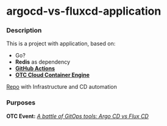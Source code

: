 # argocd-vs-fluxcd-application
### Description
This is a project with application, based on:
 - Go?
 - **Redis** as dependency
 - [**GitHub Actions**](https://docs.github.com/en/actions)
 - [**OTC Cloud Container Engine**](https://open-telekom-cloud.com/en/products-services/cloud-container-engine) <br>

[Repo](https://github.com/iits-consulting/argocd-vs-fluxcd-infrastructure) with Infrastructure and CD automation
### Purposes
**OTC Event:** [_A battle of GitOps tools: Argo CD vs Flux CD_](https://community.open-telekom-cloud.com/community?id=community_event&sys_id=8a84320fb7763450d15aa7b16b8c0222)
